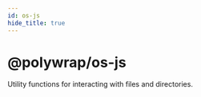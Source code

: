 ```yaml
---
id: os-js
hide_title: true
---
```


# @polywrap/os-js

Utility functions for interacting with files and directories.
